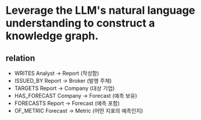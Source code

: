 # Leverage the LLM's natural language understanding to construct a knowledge graph.
## relation
- WRITES	Analyst → Report (작성함)
- ISSUED_BY	Report → Broker (발행 주체)
- TARGETS	Report → Company (대상 기업)
- HAS_FORECAST	Company → Forecast (예측 보유)
- FORECASTS	Report → Forecast (예측 포함)
- OF_METRIC	Forecast → Metric (어떤 지표의 예측인지)
